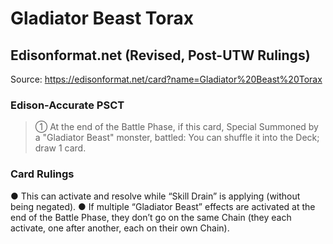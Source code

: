 # Gladiator Beast Torax

## Edisonformat.net (Revised, Post-UTW Rulings)

Source: https://edisonformat.net/card?name=Gladiator%20Beast%20Torax

### Edison-Accurate PSCT

> ① At the end of the Battle Phase, if this card, Special Summoned by a "Gladiator Beast" monster, battled:
> You can shuffle it into the Deck; draw 1 card.

### Card Rulings

● This can activate and resolve while “Skill Drain” is applying (without being negated).
● If multiple “Gladiator Beast” effects are activated at the end of the Battle Phase,
they don’t go on the same Chain (they each activate, one after another, each on their own Chain).
            